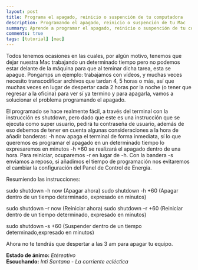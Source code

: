 ```yaml
---
layout: post
title: Programa el apagado, reinicio o suspención de tu computadora
description: Programando el apagado, reinicio o suspención de tu Mac
summary: Aprende a programar el apagado, reinicio o suspención de tu computadora en MacOS 
comments: true
tags: [tutorial] [mac]
---
```


Todos tenemos ocasiones en las cuales, por algún motivo, tenemos que dejar nuestra Mac trabajando un determinado tiempo pero no podemos estar delante de la máquina para que al teminar dicha tarea, esta se apague. Pongamps un ejemplo: trabajamos con vídeos, y muchas veces necesito transcodificar archivos que tardan 4, 5 horas o más, así que muchas veces en lugar de despertar cada 2 horas por la noche (o tener que regresar a la oficina) para ver sí ya termino y para apagarla, vamos a solucionar el problema programando el apagado. 

El programado se hace realmente fácil, a través del terminal con la instrucción es shutdown, pero dado que este es una instrucción que se ejecuta como super usuario, pedirá tu contraseña de usuario, además de eso debemos de tener en cuenta algunas consideraciones a la hora de añadir banderas: -h now apaga el terminal de forma inmediata, sí lo que queremos es programar el apagado en un determinado tiempo lo expresaremos en minutos  -h +60 se realizará el apagado dentro de una hora. Para reiniciar, ocuparemos -r en lugar de -h. Con la bandera -s enviamos a reposo, si añadimos el tiempo de programación nos evitaremos el cambiar la configuración del Panel de Control de Energía.

Resumiendo las instrucciones:

sudo shutdown -h now (Apagar ahora)
sudo shutdown -h +60 (Apagar dentro de un tiempo determinado, expresado en minutos)

sudo shutdown –r now (Reiniciar ahora)
sudo shutdown –r +60 (Reiniciar dentro de un tiempo determinado, expresado en minutos)

sudo shutdown -s +60 (Suspender dentro de un tiempo determinado,expresado en minutos)

 Ahora no te tendrás que despertar a las 3 am para apagar tu equipo.

**Estado de ánimo:** *Etéreativo*   
**Escuchando:** *Inti Santana - La corriente ecléctica*
